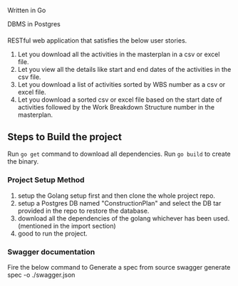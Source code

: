 Written in Go

DBMS in Postgres
####
RESTful web application that satisfies the below user stories.

1. Let you download all the activities in the masterplan in a csv or excel file.
2. Let you view all the details like start and end dates of the activities in the csv file.
3. Let you download a list of activities sorted by WBS number as a csv or excel file.
4. Let you download a sorted csv or excel file based on the start date of activities followed by the Work Breakdown Structure number in the masterplan.


## Steps to Build the project

Run `go get` command to download all dependencies.
Run `go build` to create the binary.


### Project Setup Method

1) setup the Golang setup first and then clone the whole project repo.
2) setup a Postgres DB named "ConstructionPlan" and select the DB tar provided in the repo to restore the database.
3) download all the dependencies of the golang whichever has been used. (mentioned in the import section)
4) good to run the project.

### Swagger documentation
Fire the below command to Generate a spec from source
swagger generate spec -o ./swagger.json


